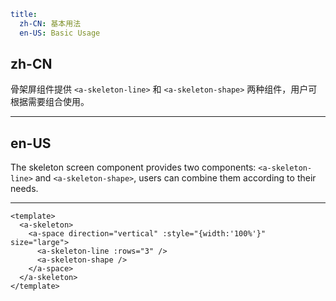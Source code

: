 ```yaml
title:
  zh-CN: 基本用法
  en-US: Basic Usage
```

## zh-CN

骨架屏组件提供 `<a-skeleton-line>` 和 `<a-skeleton-shape>` 两种组件，用户可根据需要组合使用。

---

## en-US

The skeleton screen component provides two components: `<a-skeleton-line>` and `<a-skeleton-shape>`, users can combine them according to their needs.

---

```vue
<template>
  <a-skeleton>
    <a-space direction="vertical" :style="{width:'100%'}" size="large">
      <a-skeleton-line :rows="3" />
      <a-skeleton-shape />
    </a-space>
  </a-skeleton>
</template>
```

